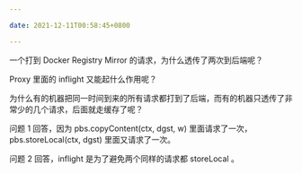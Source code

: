 ```yaml
---

date: 2021-12-11T00:58:45+0800

---
```


一个打到 Docker Registry Mirror 的请求，为什么透传了两次到后端呢？

Proxy 里面的 inflight 又能起什么作用呢？

为什么有的机器把同一时间到来的所有请求都打到了后端，而有的机器只透传了非常少的几个请求，后面就走缓存了呢？


问题 1 回答，因为 pbs.copyContent(ctx, dgst, w) 里面请求了一次，pbs.storeLocal(ctx, dgst) 里面又请求了一次。

问题 2 回答，inflight 是为了避免两个同样的请求都 storeLocal 。
